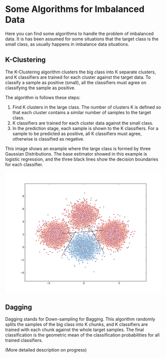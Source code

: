 # Some Algorithms for Imbalanced Data

Here you can find some algorithms to handle the problem of imbalanced data. It is has been assumed for some situations that the target class is the small class, as usually happens in imbalance data situations.

## K-Clustering

The K-Clustering algorithm clusters the big class into K separate clusters, and K classifiers are trained for each cluster against the target data. To classify a sample as positive (small), all the classifiers must agree on classifying the sample as positive.

The algorithm is follows these steps:
1. Find K clusters in the large class. The number of clusters K is defined so that each cluster contains a similar number of samples to the target class.
2. K classifiers are trained for each cluster data against the small class.
3. In the prediction stage, each sample is shown to the K classifiers. For a sample to be predicted as positive, all K classifiers must agree, otherwise is classified as negative.


This image shows an example where the large class is formed by three Gaussian Distributions. The base estimator showed in this example is logistic regression, and the three black lines show the decision boundaries for each classifier.


![alt text](https://github.com/tonbadal/imbalanced_data_algorithms/blob/master/kclustering.png)



## Dagging

Dagging stands for Down-sampling for Bagging. This algorithm randomly splits the samples of the big class into K chunks, and K classifiers are trained with each chunk against the whole target samples. The final classification is the geometric mean of the classification probabilities for all trained classifiers.


(More detailed description on progress)
